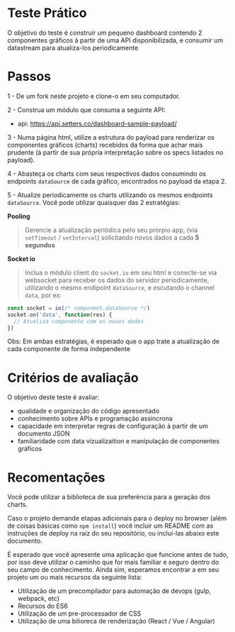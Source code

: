 # Teste Prático

O objetivo do teste é construir um pequeno dashboard contendo 2 componentes gráficos à partir de uma API disponibilizada, e consumir um datastream para atualiza-los periodicamente

# Passos

1 - De um fork neste projeto e clone-o em seu computador.

2 - Construa um módulo que consuma a seguinte API:

  - api: https://api.setters.co/dashboard-sample-payload/

3 - Numa página html, utilize a estrutura do payload para renderizar os componentes gráficos (charts) recebidos da forma que achar mais prudente (à partir de sua própria interpretação sobre os specs listados no payload).

4 - Abasteça os charts com seus respectivos dados consumindo os endpoints `dataSource` de cada gráfico, encontrados no payload da etapa 2.

5 - Atualize periodicamente os charts utilizando os mesmos endpoints     `dataSource`. Você pode utilizar quaisquer das 2 estratégias:

**Pooling**
> Gerencie a atualização periódica pelo seu prórpio app, (via `setTimeout` / `setInterval`) solicitando novos dados a cada **5 segundos**

**Socket io**
> Inclua o módulo client do `socket.io` em seu html e conecte-se via websocket para receber os dados do servidor periodicamente, utilizando o mesmo endipoint  `dataSource`, e escutando o channel ```data```, por ex:
```javascript
const socket = io(/* component.dataSource */)
socket.on('data', function(res) {
  // Atualiza componente com os novos dados
})
```
Obs: Em ambas estratégias, é esperado que o app trate a atualização de cada componente de forma independente

# Critérios de avaliação
O objetivo deste teste é avaliar:
 - qualidade e organização do código apresentado
 - conhecimento sobre APIs e programação assíncrona
 - capacidade em interpretar regras de configuração à partir de um documento JSON
 - familiaridade com data vizualizaition e manipulação de componentes gráficos

# Recomentações
Você pode utilizar a biblioteca de sua preferência para a geração dos charts.

Caso o projeto demande etapas adicionais para o deploy no browser (além de coisas básicas como `npm install`) você incluir um README com as instruções de deploy na raíz do seu repositório, ou incluí-las abaixo este documento.

 É esperado que você apresente uma aplicação que funcione antes de tudo, por isso deve utilizar o caminho que for mais familiar e seguro dentro do seu campo de conhecimento. Ainda sim, esperamos encontrar a em seu projeto um ou mais recursos da seguinte lista:
  - Utilização de um precompilador para automação de devops (gulp, webpack, etc)
  - Recursos do ES6
  - Utilização de um pre-processador de CSS
  - Utilização de uma bilioreca de renderização (React / Vue / Angular)